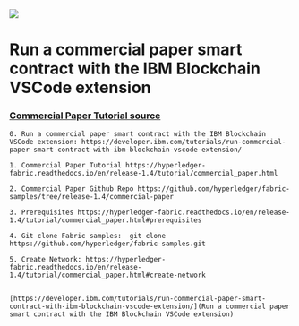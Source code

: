 <img src="https://hyperledger-fabric.readthedocs.io/en/release-1.4/_images/commercial_paper.diagram.1.png">

# Run a commercial paper smart contract with the IBM Blockchain VSCode extension 

### [Commercial Paper Tutorial source](https://hyperledger-fabric.readthedocs.io/en/release-1.4/tutorial/commercial_paper.html#commercial-paper-tutorial)

~~~~
0. Run a commercial paper smart contract with the IBM Blockchain VSCode extension: https://developer.ibm.com/tutorials/run-commercial-paper-smart-contract-with-ibm-blockchain-vscode-extension/

1. Commercial Paper Tutorial https://hyperledger-fabric.readthedocs.io/en/release-1.4/tutorial/commercial_paper.html

2. Commercial Paper Github Repo https://github.com/hyperledger/fabric-samples/tree/release-1.4/commercial-paper

3. Prerequisites https://hyperledger-fabric.readthedocs.io/en/release-1.4/tutorial/commercial_paper.html#prerequisites

4. Git clone Fabric samples:  git clone https://github.com/hyperledger/fabric-samples.git

5. Create Network: https://hyperledger-fabric.readthedocs.io/en/release-1.4/tutorial/commercial_paper.html#create-network


[https://developer.ibm.com/tutorials/run-commercial-paper-smart-contract-with-ibm-blockchain-vscode-extension/](Run a commercial paper smart contract with the IBM Blockchain VSCode extension)
